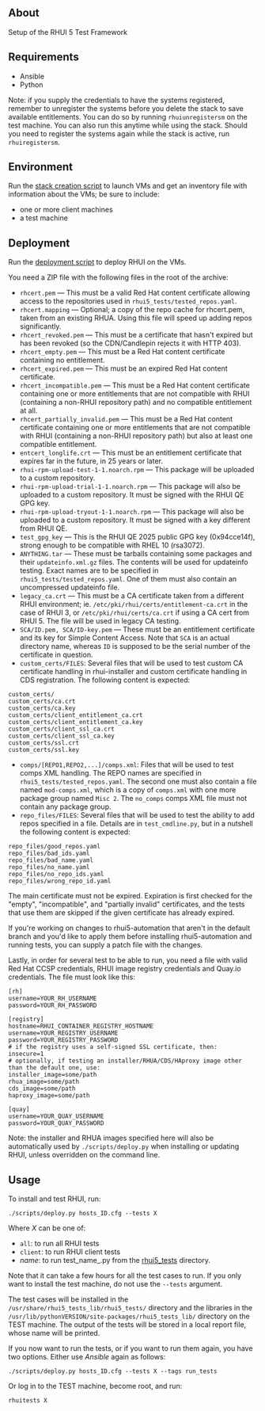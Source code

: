 About
-----
Setup of the RHUI 5 Test Framework

Requirements
------------
* Ansible
* Python

Note: if you supply the credentials to have the systems registered, remember to unregister
the systems before you delete the stack to save available entitlements.
You can do so by running `rhuiunregistersm` on the test machine.
You can also run this anytime while using the stack.
Should you need to register the systems again while the stack is active, run `rhuiregistersm`.

Environment
-----------
Run the [stack creation script](../scripts/README.md) to launch VMs and get an inventory file
with information about the VMs; be sure to include:
* one or more client machines
* a test machine

Deployment
----------
Run the [deployment script](../scripts/deploy.py) to deploy RHUI on the VMs.

You need a ZIP file with the following files in the root of the archive:

* `rhcert.pem` — This must be a valid Red Hat content certificate allowing access to the repositories used in `rhui5_tests/tested_repos.yaml`.
* `rhcert.mapping` — Optional; a copy of the repo cache for rhcert.pem, taken from an existing RHUA. Using this file will speed up adding repos significantly.
* `rhcert_revoked.pem` — This must be a certificate that hasn't expired but has been revoked (so the CDN/Candlepin rejects it with HTTP 403).
* `rhcert_empty.pem` — This must be a Red Hat content certificate containing no entitlement.
* `rhcert_expired.pem` — This must be an expired Red Hat content certificate.
* `rhcert_incompatible.pem` — This must be a Red Hat content certificate containing one or more entitlements that are not compatible with RHUI (containing a non-RHUI repository path) and no compatible entitlement at all.
* `rhcert_partially_invalid.pem` — This must be a Red Hat content certificate containing one or more entitlements that are not compatible with RHUI (containing a non-RHUI repository path) but also at least one compatible entitlement.
* `entcert_longlife.crt` — This must be an entitlement certificate that expires far in the future, in 25 years or later.
* `rhui-rpm-upload-test-1-1.noarch.rpm` — This package will be uploaded to a custom repository.
* `rhui-rpm-upload-trial-1-1.noarch.rpm` — This package will also be uploaded to a custom repository. It must be signed with the RHUI QE GPG key.
* `rhui-rpm-upload-tryout-1-1.noarch.rpm` — This package will also be uploaded to a custom repository. It must be signed with a key different from RHUI QE.
* `test_gpg_key` — This is the RHUI QE 2025 public GPG key (0x94cce14f), strong enough to be compatible with RHEL 10 (rsa3072).
* `ANYTHING.tar` — These must be tarballs containing some packages and their `updateinfo.xml.gz` files. The contents will be used for updateinfo testing. Exact names are to be specified in `rhui5_tests/tested_repos.yaml`. One of them must also contain an uncompressed updateinfo file.
* `legacy_ca.crt` — This must be a CA certificate taken from a different RHUI environment; ie. `/etc/pki/rhui/certs/entitlement-ca.crt` in the case of RHUI 3, or `/etc/pki/rhui/certs/ca.crt` if using a CA cert from RHUI 5. The file will be used in legacy CA testing.
* `SCA/ID.pem, SCA/ID-key.pem` — These must be an entitlement certificate and its key for Simple Content Access. Note that `SCA` is an actual directory name, whereas `ID` is supposed to be the serial number of the certificate in question.
* `custom_certs/FILES`: Several files that will be used to test custom CA certificate handling in rhui-installer and custom certificate handling in CDS registration. The following content is expected:

```
custom_certs/
custom_certs/ca.crt
custom_certs/ca.key
custom_certs/client_entitlement_ca.crt
custom_certs/client_entitlement_ca.key
custom_certs/client_ssl_ca.crt
custom_certs/client_ssl_ca.key
custom_certs/ssl.crt
custom_certs/ssl.key
```

* `comps/[REPO1,REPO2,...]/comps.xml`: Files that will be used to test comps XML handling. The REPO names are specified in `rhui5_tests/tested_repos.yaml`. The second one must also contain a file named `mod-comps.xml`, which is a copy of `comps.xml` with one more package group named `Misc 2`. The `no_comps` comps XML file must not contain any package group.
* `repo_files/FILES`: Several files that will be used to test the ability to add repos specified in a file. Details are in `test_cmdline.py`, but in a nutshell the following content is expected:

```
repo_files/good_repos.yaml
repo_files/bad_ids.yaml
repo_files/bad_name.yaml
repo_files/no_name.yaml
repo_files/no_repo_ids.yaml
repo_files/wrong_repo_id.yaml
```

The main certificate must not be expired. Expiration is first checked for the "empty",
"incompatible", and "partially invalid" certificates, and the tests that use them are skipped if
the given certificate has already expired.

If you're working on changes to rhui5-automation that aren't in the default branch and you'd like to
apply them before installing rhui5-automation and running tests, you can supply a patch file
with the changes.

Lastly, in order for several test to be able to run, you need a file with valid Red Hat CCSP
credentials, RHUI image registry credentials and Quay.io credentials. The file must look like this:

```
[rh]
username=YOUR_RH_USERNAME
password=YOUR_RH_PASSWORD

[registry]
hostname=RHUI_CONTAINER_REGISTRY_HOSTNAME
username=YOUR_REGISTRY_USERNAME
password=YOUR_REGISTRY_PASSWORD
# if the registry uses a self-signed SSL certificate, then:
insecure=1 
# optionally, if testing an installer/RHUA/CDS/HAproxy image other than the default one, use:
installer_image=some/path
rhua_image=some/path
cds_image=some/path
haproxy_image=some/path

[quay]
username=YOUR_QUAY_USERNAME
password=YOUR_QUAY_PASSWORD
```

Note: the installer and RHUA images specified here will also be automatically used by
`./scripts/deploy.py` when installing or updating RHUI, unless overridden on the command line.

Usage
--------
To install and test RHUI, run:

```
./scripts/deploy.py hosts_ID.cfg --tests X
```

Where _X_ can be one of:

* `all`: to run all RHUI tests
* `client`: to run RHUI client tests
* _name_: to run test\_name\_.py from the [rhui5\_tests](./rhui5\_tests) directory.

Note that it can take a few hours for all the test cases to run.
If you only want to install the test machine, do not use the `--tests` argument.

The test cases will be installed in the `/usr/share/rhui5_tests_lib/rhui5_tests/` directory
and the libraries in the `/usr/lib/pythonVERSION/site-packages/rhui5_tests_lib/` directory
on the TEST machine.
The output of the tests will be stored in a local report file, whose name will be printed.

If you now want to run the tests, or if you want to run them again, you have two options.
Either use _Ansible_ again as follows:

```
./scripts/deploy.py hosts_ID.cfg --tests X --tags run_tests
```

Or log in to the TEST machine, become root, and run:

`rhuitests X`
